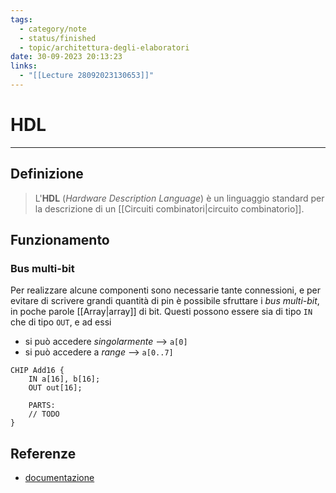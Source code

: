 ```yaml
---
tags:
  - category/note
  - status/finished
  - topic/architettura-degli-elaboratori
date: 30-09-2023 20:13:23
links:
  - "[[Lecture 28092023130653]]"
---
```

# HDL
---
## Definizione
> L'**HDL** (_Hardware Description Language_) è un linguaggio standard per la descrizione di un [[Circuiti combinatori|circuito combinatorio]].

## Funzionamento
### Bus multi-bit
Per realizzare alcune componenti sono necessarie tante connessioni, e per evitare di scrivere grandi quantità di pin è possibile sfruttare i _bus multi-bit_, in poche parole [[Array|array]] di bit.
Questi possono essere sia di tipo `IN` che di tipo `OUT`, e ad essi
- si può accedere _singolarmente_ --> `a[0]`
- si può accedere a _range_ --> `a[0..7]`

```hdl
CHIP Add16 {
	IN a[16], b[16];
	OUT out[16];

	PARTS:
	// TODO
}
```

## Referenze
- [documentazione](https://virtuale.unibo.it/pluginfile.php/1695567/mod_resource/content/1/Hardware_Description_Language.pdf)